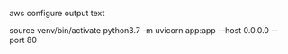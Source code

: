 



aws configure
output text


source venv/bin/activate
python3.7 -m uvicorn app:app --host 0.0.0.0 --port 80

